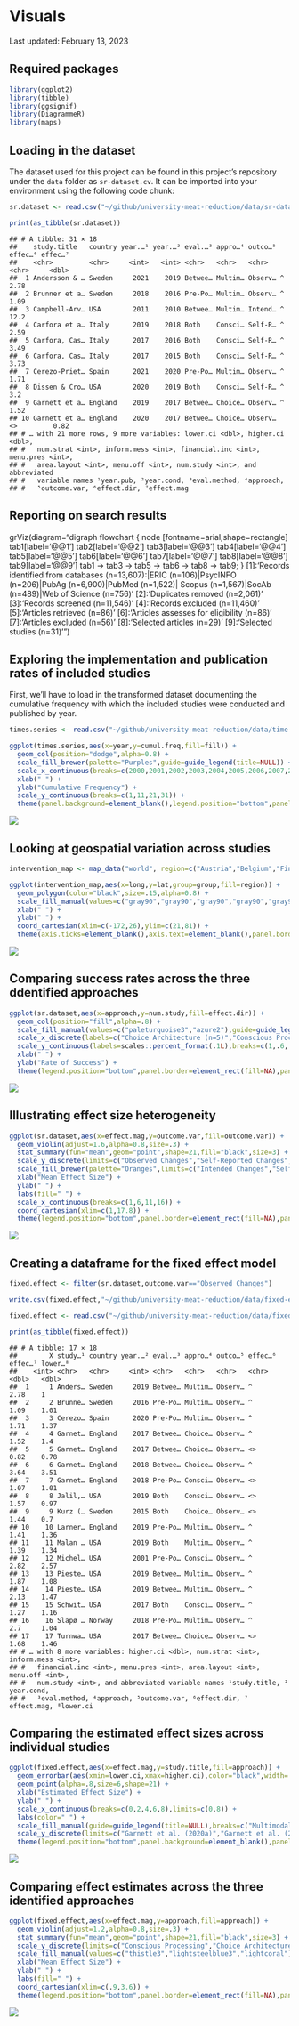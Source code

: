 Visuals
================
Last updated: February 13, 2023

## Required packages

``` r
library(ggplot2)
library(tibble)
library(ggsignif)
library(DiagrammeR)
library(maps)
```

## Loading in the dataset

The dataset used for this project can be found in this project’s
repository under the `data` folder as `sr-dataset.cv`. It can be
imported into your environment using the following code chunk:

``` r
sr.dataset <- read.csv("~/github/university-meat-reduction/data/sr-dataset.csv")

print(as_tibble(sr.dataset))
```

    ## # A tibble: 31 × 18
    ##    study.title   country year.…¹ year.…² eval.…³ appro…⁴ outco…⁵ effec…⁶ effec…⁷
    ##    <chr>         <chr>     <int>   <int> <chr>   <chr>   <chr>   <chr>     <dbl>
    ##  1 Andersson & … Sweden     2021    2019 Betwee… Multim… Observ… ^          2.78
    ##  2 Brunner et a… Sweden     2018    2016 Pre-Po… Multim… Observ… ^          1.09
    ##  3 Campbell-Arv… USA        2011    2010 Betwee… Multim… Intend… ^         12.2 
    ##  4 Carfora et a… Italy      2019    2018 Both    Consci… Self-R… ^          2.59
    ##  5 Carfora, Cas… Italy      2017    2016 Both    Consci… Self-R… ^          3.49
    ##  6 Carfora, Cas… Italy      2017    2015 Both    Consci… Self-R… ^          3.73
    ##  7 Cerezo-Priet… Spain      2021    2020 Pre-Po… Multim… Observ… ^          1.71
    ##  8 Dissen & Cro… USA        2020    2019 Both    Consci… Self-R… ^          3.2 
    ##  9 Garnett et a… England    2019    2017 Betwee… Choice… Observ… ^          1.52
    ## 10 Garnett et a… England    2020    2017 Betwee… Choice… Observ… <>         0.82
    ## # … with 21 more rows, 9 more variables: lower.ci <dbl>, higher.ci <dbl>,
    ## #   num.strat <int>, inform.mess <int>, financial.inc <int>, menu.pres <int>,
    ## #   area.layout <int>, menu.off <int>, num.study <int>, and abbreviated
    ## #   variable names ¹​year.pub, ²​year.cond, ³​eval.method, ⁴​approach,
    ## #   ⁵​outcome.var, ⁶​effect.dir, ⁷​effect.mag

## Reporting on search results

grViz(diagram=“digraph flowchart { node
\[fontname=arial,shape=rectangle\] tab1\[label=‘@@1’\]
tab2\[label=‘@@2’\] tab3\[label=‘@@3’\] tab4\[label=‘@@4’\]
tab5\[label=‘@@5’\] tab6\[label=‘@@6’\] tab7\[label=‘@@7’\]
tab8\[label=‘@@8’\] tab9\[label=‘@@9’\] tab1 -\> tab3 -\> tab5 -\> tab6
-\> tab8 -\> tab9; } \[1\]:‘Records identified from databases
(n=13,607):\|ERIC (n=106)\|PsycINFO (n=206)\|PubAg (n=6,900)\|PubMed
(n=1,522)\| Scopus (n=1,567)\|SocAb (n=489)\|Web of Science (n=756)’
\[2\]:‘Duplicates removed (n=2,061)’ \[3\]:‘Records screened (n=11,546)’
\[4\]:‘Records excluded (n=11,460)’ \[5\]:‘Articles retrieved (n=86)’
\[6\]:‘Articles assesses for eligibility (n=86)’ \[7\]:‘Articles
excluded (n=56)’ \[8\]:‘Selected articles (n=29)’ \[9\]:‘Selected
studies (n=31)’”)

## Exploring the implementation and publication rates of included studies

First, we’ll have to load in the transformed dataset documenting the
cumulative frequency with which the included studies were conducted and
published by year.

``` r
times.series <- read.csv("~/github/university-meat-reduction/data/time-series.csv")
```

``` r
ggplot(times.series,aes(x=year,y=cumul.freq,fill=fill)) +
  geom_col(position="dodge",alpha=0.8) +
  scale_fill_brewer(palette="Purples",guide=guide_legend(title=NULL)) +
  scale_x_continuous(breaks=c(2000,2001,2002,2003,2004,2005,2006,2007,2008,2009,2010,2011,2012,2013,2014,2015,2016,2017,2018,2019,2020,2021)) +
  xlab(" ") +
  ylab("Cumulative Frequency") +
  scale_y_continuous(breaks=c(1,11,21,31)) +
  theme(panel.background=element_blank(),legend.position="bottom",panel.border=element_rect(fill=NA))
```

![](visuals_files/figure-gfm/unnamed-chunk-4-1.png)<!-- -->

## Looking at geospatial variation across studies

``` r
intervention_map <- map_data("world", region=c("Austria","Belgium","Finland","France","Iceland","Ireland","Mexico","Netherlands","Portugal","Russia","Switzerland","Canada","Norway","Spain","Italy","Sweden","UK","USA"))
```

``` r
ggplot(intervention_map,aes(x=long,y=lat,group=group,fill=region)) +
  geom_polygon(color="black",size=.15,alpha=0.8) +
  scale_fill_manual(values=c("gray90","gray90","gray90","gray90","gray90","gray90","gray90","gray90","gray90","gray90","gray90","lavender","lavender","lavender","slateblue1","slateblue1","slateblue","slateblue4"),limits=c("Austria","Belgium","Finland","France","Iceland","Ireland","Mexico","Nertherlands","Portugal","Russia","Switzerland","Canada","Norway","Spain","Italy","Sweden","UK","USA"),breaks=c("Austria","Belgium","Finland","France","Iceland","Ireland","Mexico","Nertherlands","Portugal","Russia","Switzerland","Canada","Norway","Spain","Italy","Sweden","UK","USA"),labels=c("Austria\n(n-0)","Belgium\n(n=0)","Finland\n(n=0)","France\n(n=0)","Iceland\n(n=0)","Ireland\n(n=0)","Mexico\n(n=0)","Netherlands\n(n=0)","Portugal\n(n=0)","Russia\n(n=0)","Switzerland\n(n=0)","Canada\n(n=1)","Norway\n(n=1)","Spain\n(n=1)","Italy\n(n=3)","Sweden\n(n=3)","UK\n(n=7)","USA\n(n=15)"),guide=guide_legend(title=NULL,nrow=1)) +
  xlab(" ") + 
  ylab(" ") +
  coord_cartesian(xlim=c(-172,26),ylim=c(21,81)) +
  theme(axis.ticks=element_blank(),axis.text=element_blank(),panel.border=element_rect(fill=NA),panel.background=element_blank(),legend.position="bottom")
```

![](visuals_files/figure-gfm/unnamed-chunk-6-1.png)<!-- -->

## Comparing success rates across the three ddentified approaches

``` r
ggplot(sr.dataset,aes(x=approach,y=num.study,fill=effect.dir)) + 
  geom_col(position="fill",alpha=.8) + 
  scale_fill_manual(values=c("paleturquoise3","azure2"),guide=guide_legend(title=NULL)) +
  scale_x_discrete(labels=c("Choice Architecture (n=5)","Conscious Processing (n=16)","Multimodal (n=10)")) +
  scale_y_continuous(labels=scales::percent_format(.1L),breaks=c(1,.6,.437,0)) +
  xlab(" ") + 
  ylab("Rate of Success") +
  theme(legend.position="bottom",panel.border=element_rect(fill=NA),panel.background=element_blank())
```

![](visuals_files/figure-gfm/unnamed-chunk-7-1.png)<!-- -->

## Illustrating effect size heterogeneity

``` r
ggplot(sr.dataset,aes(x=effect.mag,y=outcome.var,fill=outcome.var)) +
  geom_violin(adjust=1.6,alpha=0.8,size=.3) + 
  stat_summary(fun="mean",geom="point",shape=21,fill="black",size=3) +
  scale_y_discrete(limits=c("Observed Changes","Self-Reported Changes","Intended Changes")) +
  scale_fill_brewer(palette="Oranges",limits=c("Intended Changes","Self-Reported Changes","Observed Changes"),breaks=c("Observed Changes","Self-Reported Changes","Intended Changes"),labels=c("Observed Changes (n=17)","Self-Reported Changes (n=10)","Intended Changes (n=4)")) +
  xlab("Mean Effect Size") + 
  ylab(" ") +
  labs(fill=" ") +
  scale_x_continuous(breaks=c(1,6,11,16)) +
  coord_cartesian(xlim=c(1,17.8)) +
  theme(legend.position="bottom",panel.border=element_rect(fill=NA),panel.background=element_blank(),axis.ticks.y=element_blank(),axis.text.y=element_blank(),panel.grid.minor=element_blank())
```

![](visuals_files/figure-gfm/unnamed-chunk-8-1.png)<!-- -->

## Creating a dataframe for the fixed effect model

``` r
fixed.effect <- filter(sr.dataset,outcome.var=="Observed Changes")
```

``` r
write.csv(fixed.effect,"~/github/university-meat-reduction/data/fixed-effect.csv")
```

``` r
fixed.effect <- read.csv("~/github/university-meat-reduction/data/fixed-effect.csv")

print(as_tibble(fixed.effect))
```

    ## # A tibble: 17 × 18
    ##        X study…¹ country year.…² eval.…³ appro…⁴ outco…⁵ effec…⁶ effec…⁷ lower…⁸
    ##    <int> <chr>   <chr>     <int> <chr>   <chr>   <chr>   <chr>     <dbl>   <dbl>
    ##  1     1 Anders… Sweden     2019 Betwee… Multim… Observ… ^          2.78    1   
    ##  2     2 Brunne… Sweden     2016 Pre-Po… Multim… Observ… ^          1.09    1.01
    ##  3     3 Cerezo… Spain      2020 Pre-Po… Multim… Observ… ^          1.71    1.37
    ##  4     4 Garnet… England    2017 Betwee… Choice… Observ… ^          1.52    1.4 
    ##  5     5 Garnet… England    2017 Betwee… Choice… Observ… <>         0.82    0.78
    ##  6     6 Garnet… England    2018 Betwee… Choice… Observ… ^          3.64    3.51
    ##  7     7 Garnet… England    2018 Pre-Po… Consci… Observ… <>         1.07    1.01
    ##  8     8 Jalil,… USA        2019 Both    Consci… Observ… <>         1.57    0.97
    ##  9     9 Kurz (… Sweden     2015 Both    Choice… Observ… <>         1.44    0.7 
    ## 10    10 Larner… England    2019 Pre-Po… Multim… Observ… ^          1.41    1.36
    ## 11    11 Malan … USA        2019 Both    Multim… Observ… ^          1.39    1.34
    ## 12    12 Michel… USA        2001 Pre-Po… Consci… Observ… ^          2.82    2.57
    ## 13    13 Pieste… USA        2019 Betwee… Multim… Observ… ^          1.87    1.08
    ## 14    14 Pieste… USA        2019 Betwee… Multim… Observ… ^          2.13    1.47
    ## 15    15 Schwit… USA        2017 Both    Consci… Observ… ^          1.27    1.16
    ## 16    16 Slapø … Norway     2018 Pre-Po… Multim… Observ… ^          2.7     1.04
    ## 17    17 Turnwa… USA        2017 Betwee… Choice… Observ… <>         1.68    1.46
    ## # … with 8 more variables: higher.ci <dbl>, num.strat <int>, inform.mess <int>,
    ## #   financial.inc <int>, menu.pres <int>, area.layout <int>, menu.off <int>,
    ## #   num.study <int>, and abbreviated variable names ¹​study.title, ²​year.cond,
    ## #   ³​eval.method, ⁴​approach, ⁵​outcome.var, ⁶​effect.dir, ⁷​effect.mag, ⁸​lower.ci

## Comparing the estimated effect sizes across individual studies

``` r
ggplot(fixed.effect,aes(x=effect.mag,y=study.title,fill=approach)) + 
  geom_errorbar(aes(xmin=lower.ci,xmax=higher.ci),color="black",width=.2,size=.3) +
  geom_point(alpha=.8,size=6,shape=21) + 
  xlab("Estimated Effect Size") + 
  ylab(" ") + 
  scale_x_continuous(breaks=c(0,2,4,6,8),limits=c(0,8)) +
  labs(color=" ") +
  scale_fill_manual(guide=guide_legend(title=NULL),breaks=c("Multimodal","Choice Architecture","Conscious Processing"),values=c("thistle3","lightsteelblue3","lightcoral"),labels=c("Multimodal (n=8)","Choice Architecture (n=5)","Conscious Processing (n=4)")) +
  scale_y_discrete(limits=c("Garnett et al. (2020a)","Garnett et al. (2021)","Brunner et al. (2018)","Schwitzgebel, Cokelet, & Singer (2020)","Malan (2020)","Larner et al. (2021)","Kurz (2018)","Garnett et al. (2019)","Jalil, Tasoff, & Bustamante (2020)","Turnwald & Crum (2019)","Cerezo-Prieto & Frutos-Esteban (2021)","Piester et al. (2020a)","Piester et al. (2020b)","Slapø & Karevold (2019)","Andersson & Nelander (2021)","Michels et al. (2008)","Garnett et al. (2020b)")) + 
  theme(legend.position="bottom",panel.background=element_blank(),panel.border=element_rect(fill=NA),panel.grid.minor=element_blank())
```

![](visuals_files/figure-gfm/unnamed-chunk-12-1.png)<!-- -->

## Comparing effect estimates across the three identified approaches

``` r
ggplot(fixed.effect,aes(x=effect.mag,y=approach,fill=approach)) +
  geom_violin(adjust=1.2,alpha=0.8,size=.3) + 
  stat_summary(fun="mean",geom="point",shape=21,fill="black",size=3) +
  scale_y_discrete(limits=c("Conscious Processing","Choice Architecture","Multimodal")) +
  scale_fill_manual(values=c("thistle3","lightsteelblue3","lightcoral"),breaks=c("Multimodal","Choice Architecture","Conscious Processing"),labels=c("Multimodal (n=8)","Choice Architecture (n=5)","Conscious Processing (n=4)")) +
  xlab("Mean Effect Size") + 
  ylab(" ") +
  labs(fill=" ") +
  coord_cartesian(xlim=c(.9,3.6)) +
  theme(legend.position="bottom",panel.border=element_rect(fill=NA),panel.background=element_blank(),axis.ticks.y=element_blank(),axis.text.y=element_blank(),panel.grid.minor=element_blank())
```

![](visuals_files/figure-gfm/unnamed-chunk-13-1.png)<!-- -->
